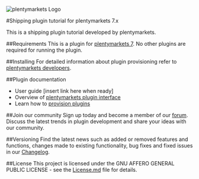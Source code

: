 ![plentymarkets Logo](http://www.plentymarkets.eu/layout/pm/images/logo/plentymarkets-logo.jpg)

#Shipping plugin tutorial for plentymarkets 7.x

This is a shipping plugin tutorial developed by plentymarkets.

##Requirements
This is a plugin for [plentymarkets 7](https://www.plentymarkets.eu/). No other plugins are required for running the plugin.

##Installing
For detailed information about plugin provisioning refer to [plentymarkets developers](https://developers.plentymarkets.com/dev-doc/basics#plugin-provisioning).

##Plugin documentation
* User guide [insert link here when ready]
* Overview of [plentymarkets plugin interface](https://developers.plentymarkets.com/dev-doc/basics#guide-interface)
* Learn how to [provision plugins](https://developers.plentymarkets.com/dev-doc/basics#plugin-provisioning)

##Join our community
Sign up today and become a member of our [forum](https://forum.plentymarkets.com/c/plugin-entwicklung). Discuss the latest trends in plugin development and share your ideas with our community.

##Versioning
Find the latest news such as added or removed features and functions, changes made to existing functionality, bug fixes and fixed issues in our [Changelog](https://github.com/plentymarkets/plugin-shipping-tutorial/blob/master/meta/documents/changelog_en.md).

##License
This project is licensed under the GNU AFFERO GENERAL PUBLIC LICENSE - see the [License.md](https://github.com/plentymarkets/plugin-dhl-gk/blob/master/License.md) file for details.